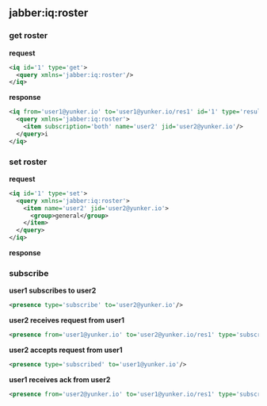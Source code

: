 ## jabber:iq:roster

### get roster

__request__
```xml
<iq id='1' type='get'>
  <query xmlns='jabber:iq:roster'/>
</iq>
```

__response__
```xml
<iq from='user1@yunker.io' to='user1@yunker.io/res1' id='1' type='result'>
  <query xmlns='jabber:iq:roster'>
    <item subscription='both' name='user2' jid='user2@yunker.io'/>
  </query>i
</iq>
```

### set roster

__request__
```xml
<iq id='1' type='set'>
  <query xmlns='jabber:iq:roster'>
    <item name='user2' jid='user2@yunker.io'>
      <group>general</group>
    </item>
  </query>
</iq>
```

__response__


### subscribe

__user1 subscribes to user2__
```xml
<presence type='subscribe' to='user2@yunker.io'/>
```

__user2 receives request from user1__
```xml
<presence from='user1@yunker.io' to='user2@yunker.io/res1' type='subscribe'/>
```

__user2 accepts request from user1__
```xml
<presence type='subscribed' to='user1@yunker.io'/>
```

__user1 receives ack from user2__
```xml
<presence from='user2@yunker.io' to='user1@yunker.io/res1' type='subscribed'/>
```
